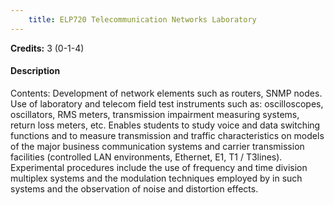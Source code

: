 ```yaml
---
    title: ELP720 Telecommunication Networks Laboratory
---
```

**Credits:** 3 (0-1-4)



#### Description 
Contents: Development of network elements such as routers, SNMP nodes. Use of laboratory and telecom field test instruments such as: oscilloscopes, oscillators, RMS meters, transmission impairment measuring systems, return loss meters, etc. Enables students to study voice and data switching functions and to measure transmission and traffic characteristics on models of the major business communication systems and carrier transmission facilities (controlled LAN environments, Ethernet, E1, T1 / T3lines). Experimental procedures include the use of frequency and time division multiplex systems and the modulation techniques employed by in such systems and the observation of noise and distortion effects.